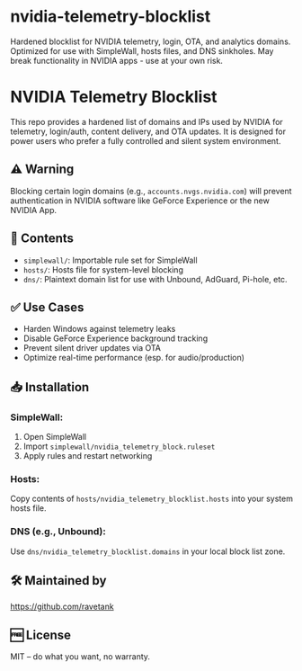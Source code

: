 # nvidia-telemetry-blocklist
Hardened blocklist for NVIDIA telemetry, login, OTA, and analytics domains. Optimized for use with SimpleWall, hosts files, and DNS sinkholes. May break functionality in NVIDIA apps - use at your own risk.

# NVIDIA Telemetry Blocklist

This repo provides a hardened list of domains and IPs used by NVIDIA for telemetry, login/auth, content delivery, and OTA updates. It is designed for power users who prefer a fully controlled and silent system environment.

## ⚠️ Warning
Blocking certain login domains (e.g., `accounts.nvgs.nvidia.com`) will prevent authentication in NVIDIA software like GeForce Experience or the new NVIDIA App.

## 🧱 Contents

- `simplewall/`: Importable rule set for SimpleWall
- `hosts/`: Hosts file for system-level blocking
- `dns/`: Plaintext domain list for use with Unbound, AdGuard, Pi-hole, etc.

## ✅ Use Cases

- Harden Windows against telemetry leaks
- Disable GeForce Experience background tracking
- Prevent silent driver updates via OTA
- Optimize real-time performance (esp. for audio/production)

## 📥 Installation

### SimpleWall:
1. Open SimpleWall
2. Import `simplewall/nvidia_telemetry_block.ruleset`
3. Apply rules and restart networking

### Hosts:
Copy contents of `hosts/nvidia_telemetry_blocklist.hosts` into your system hosts file.

### DNS (e.g., Unbound):
Use `dns/nvidia_telemetry_blocklist.domains` in your local block list zone.

## 🛠 Maintained by
https://github.com/ravetank

## 🆓 License
MIT – do what you want, no warranty.
